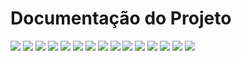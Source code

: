# Documentação do Projeto
![](Documentacao/imagens/1.png)
![](Documentacao/imagens/2.png)
![](Documentacao/imagens/3.png)
![](Documentacao/imagens/4.png)
![](Documentacao/imagens/5.png)
![](Documentacao/imagens/6.png)
![](Documentacao/imagens/7.png)
![](Documentacao/imagens/8.png)
![](Documentacao/imagens/9.png)
![](Documentacao/imagens/10.png)
![](Documentacao/imagens/11.png)
![](Documentacao/imagens/12.png)
![](Documentacao/imagens/13.png)
![](Documentacao/imagens/14.png)
![](Documentacao/imagens/15.png)

